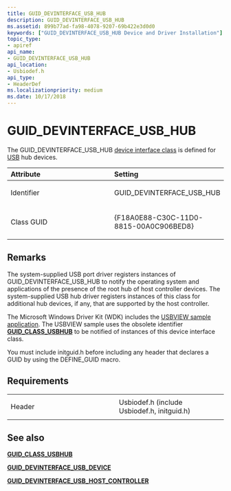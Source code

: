 ```yaml
---
title: GUID_DEVINTERFACE_USB_HUB
description: GUID_DEVINTERFACE_USB_HUB
ms.assetid: 899b77ad-fa98-4078-9207-69b422e3d0d0
keywords: ["GUID_DEVINTERFACE_USB_HUB Device and Driver Installation"]
topic_type:
- apiref
api_name:
- GUID_DEVINTERFACE_USB_HUB
api_location:
- Usbiodef.h
api_type:
- HeaderDef
ms.localizationpriority: medium
ms.date: 10/17/2018
---
```


# GUID_DEVINTERFACE_USB_HUB


The GUID_DEVINTERFACE_USB_HUB [device interface class](./overview-of-device-interface-classes.md) is defined for [USB](../index.yml) hub devices.

<table>
<colgroup>
<col width="50%" />
<col width="50%" />
</colgroup>
<thead>
<tr class="header">
<th align="left">Attribute</th>
<th align="left">Setting</th>
</tr>
</thead>
<tbody>
<tr class="odd">
<td align="left"><p>Identifier</p></td>
<td align="left"><p>GUID_DEVINTERFACE_USB_HUB</p></td>
</tr>
<tr class="even">
<td align="left"><p>Class GUID</p></td>
<td align="left"><p>{F18A0E88-C30C-11D0-8815-00A0C906BED8}</p></td>
</tr>
</tbody>
</table>

 

Remarks
-------

The system-supplied USB port driver registers instances of GUID_DEVINTERFACE_USB_HUB to notify the operating system and applications of the presence of the root hub of host controller devices. The system-supplied USB hub driver registers instances of this class for additional hub devices, if any, that are supported by the host controller.

The Microsoft Windows Driver Kit (WDK) includes the [USBVIEW sample application](https://go.microsoft.com/fwlink/p/?linkid=256205). The USBVIEW sample uses the obsolete identifier [**GUID_CLASS_USBHUB**](guid-class-usbhub.md) to be notified of instances of this device interface class.

You must include initguid.h before including any header that declares a GUID by using the DEFINE_GUID macro.

Requirements
------------

<table>
<colgroup>
<col width="50%" />
<col width="50%" />
</colgroup>
<tbody>
<tr class="odd">
<td align="left"><p>Header</p></td>
<td align="left">Usbiodef.h (include Usbiodef.h, initguid.h)</td>
</tr>
</tbody>
</table>

## See also


[**GUID_CLASS_USBHUB**](guid-class-usbhub.md)

[**GUID_DEVINTERFACE_USB_DEVICE**](guid-devinterface-usb-device.md)

[**GUID_DEVINTERFACE_USB_HOST_CONTROLLER**](guid-devinterface-usb-host-controller.md)

 


